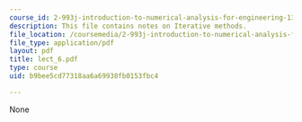 ```yaml
---
course_id: 2-993j-introduction-to-numerical-analysis-for-engineering-13-002j-spring-2005
description: This file contains notes on Iterative methods.
file_location: /coursemedia/2-993j-introduction-to-numerical-analysis-for-engineering-13-002j-spring-2005/b9bee5cd77318aa6a69938fb0153fbc4_lect_6.pdf
file_type: application/pdf
layout: pdf
title: lect_6.pdf
type: course
uid: b9bee5cd77318aa6a69938fb0153fbc4

---
```

None